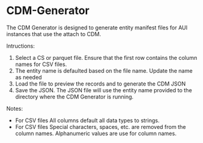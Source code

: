 # CDM-Generator
The CDM Generator is designed to generate entity manifest files for AUI instances that use the attach to CDM. 

Intructions:
1) Select a CS or parquet file. Ensure that the first row contains the column names for CSV files.
2) The entity name is defaulted based on the file name. Update the name as needed
3) Load the file to preview the records and to generate the CDM JSON
4) Save the JSON. The JSON file will use the entity name provided to the directory where the CDM Generator is running.


Notes:
- For CSV files All columns default all data types to strings.
- For CSV files Special characters, spaces, etc. are removed from the column names. Alphanumeric values are use for column names.

